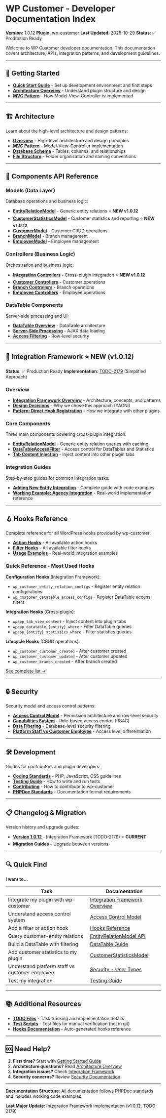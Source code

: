 # WP Customer - Developer Documentation Index

**Version**: 1.0.12
**Plugin**: wp-customer
**Last Updated**: 2025-10-29
**Status**: ✅ Production Ready

Welcome to WP Customer developer documentation. This documentation covers architecture, APIs, integration patterns, and development guidelines.

---

## 📖 Getting Started

- **[Quick Start Guide](./getting-started.md)** - Set up development environment and first steps
- **[Architecture Overview](./architecture/overview.md)** - Understand plugin structure and design
- **[MVC Pattern](./architecture/mvc-pattern.md)** - How Model-View-Controller is implemented

---

## 🏗️ Architecture

Learn about the high-level architecture and design patterns:

- **[Overview](./architecture/overview.md)** - High-level architecture and design principles
- **[MVC Pattern](./architecture/mvc-pattern.md)** - Model-View-Controller implementation
- **[Database Schema](./architecture/database-schema.md)** - Tables, columns, and relationships
- **[File Structure](./architecture/file-structure.md)** - Folder organization and naming conventions

---

## 🔧 Components API Reference

### Models (Data Layer)

Database operations and business logic:

- **[EntityRelationModel](./components/models/entity-relation-model.md)** - Generic entity relations ⭐ **NEW v1.0.12**
- **[CustomerStatisticsModel](./components/models/statistics-model.md)** - Customer statistics and reporting ⭐ **NEW v1.0.12**
- **[CustomerModel](./components/models/customer-model.md)** - Customer CRUD operations
- **[BranchModel](./components/models/branch-model.md)** - Branch management
- **[EmployeeModel](./components/models/employee-model.md)** - Employee management

### Controllers (Business Logic)

Orchestration and business logic:

- **[Integration Controllers](./components/controllers/integration-controllers.md)** - Cross-plugin integration ⭐ **NEW v1.0.12**
- **[Customer Controllers](./components/controllers/customer-controller.md)** - Customer operations
- **[Branch Controllers](./components/controllers/branch-controller.md)** - Branch operations
- **[Employee Controllers](./components/controllers/employee-controller.md)** - Employee operations

### DataTable Components

Server-side processing and UI:

- **[DataTable Overview](./components/datatable/overview.md)** - DataTable architecture
- **[Server-Side Processing](./components/datatable/server-side-processing.md)** - AJAX data loading
- **[Access Filtering](./components/datatable/access-filtering.md)** - Row-level security

---

## 🔌 Integration Framework ⭐ **NEW (v1.0.12)**

**Status**: ✅ Production Ready
**Implementation**: [TODO-2179](../../TODO/TODO-2179-generic-framework-implementation.md) (Simplified Approach)

### Overview

- **[Integration Framework Overview](./integration/overview.md)** - Architecture, concepts, and patterns
- **[Design Decisions](./integration/overview.md#design-decisions)** - Why we chose this approach (YAGNI)
- **[Pattern: Direct Hook Registration](./integration/overview.md#pattern)** - How we integrate with other plugins

### Core Components

Three main components powering cross-plugin integration:

- **[EntityRelationModel](./integration/entity-relation-model.md)** - Generic entity relation queries with caching
- **[DataTableAccessFilter](./integration/access-control.md)** - Access control for DataTables and Statistics
- **[Tab Content Injection](./integration/tab-injection.md)** - Inject content into other plugin tabs

### Integration Guides

Step-by-step guides for common integration tasks:

- **[Adding New Entity Integration](./integration/adding-entity.md)** - Complete guide with code examples
- **[Working Example: Agency Integration](./integration/agency-example.md)** - Real-world implementation reference

---

## 🪝 Hooks Reference

Complete reference for all WordPress hooks provided by wp-customer:

- **[Action Hooks](./hooks/actions.md)** - All available action hooks
- **[Filter Hooks](./hooks/filters.md)** - All available filter hooks
- **[Usage Examples](./hooks/examples.md)** - Real-world integration examples

### Quick Reference - Most Used Hooks

**Configuration Hooks** (Integration Framework):
- `wp_customer_entity_relation_configs` - Register entity relation configurations
- `wp_customer_datatable_access_configs` - Register DataTable access filters

**Integration Hooks** (Cross-plugin):
- `wpapp_tab_view_content` - Inject content into plugin tabs
- `wpapp_datatable_{entity}_where` - Filter DataTable queries
- `wpapp_{entity}_statistics_where` - Filter statistics queries

**Lifecycle Hooks** (CRUD operations):
- `wp_customer_customer_created` - After customer created
- `wp_customer_customer_updated` - After customer updated
- `wp_customer_branch_created` - After branch created

[See complete list →](./hooks/filters.md)

---

## 🔒 Security

Security model and access control patterns:

- **[Access Control Model](./security/access-control.md)** - Permission architecture and row-level security
- **[Capabilities System](./security/capabilities.md)** - Role-based access control (RBAC)
- **[Data Filtering](./security/data-filtering.md)** - Database-level security filtering
- **[Platform Staff vs Customer Employee](./security/access-control.md#user-types)** - Access level differentiation

---

## 🛠️ Development

Guides for contributors and plugin developers:

- **[Coding Standards](./development/coding-standards.md)** - PHP, JavaScript, CSS guidelines
- **[Testing Guide](./development/testing.md)** - How to write and run tests
- **[Contributing](./development/contributing.md)** - How to contribute to wp-customer
- **[PHPDoc Standards](./development/phpdoc-standards.md)** - Documentation format requirements

---

## 📋 Changelog & Migration

Version history and upgrade guides:

- **[Version 1.0.12](./changelog/v1.0.12.md)** - Integration Framework (TODO-2179) ⭐ **CURRENT**
- **[Migration Guides](./changelog/migration-guides.md)** - Upgrade between versions

---

## 🔍 Quick Find

**I want to...**

| Task | Documentation |
|------|---------------|
| Integrate my plugin with wp-customer | [Integration Framework Overview](./integration/overview.md) |
| Understand access control system | [Access Control Model](./security/access-control.md) |
| Add a filter or action hook | [Hooks Reference](./hooks/) |
| Query customer-entity relations | [EntityRelationModel API](./integration/entity-relation-model.md) |
| Build a DataTable with filtering | [DataTable Guide](./components/datatable/) |
| Add customer statistics to my plugin | [CustomerStatisticsModel](./components/models/statistics-model.md) |
| Understand platform staff vs customer employee | [Security - User Types](./security/access-control.md#user-types) |
| Test my integration | [Testing Guide](./development/testing.md) |

---

## 📚 Additional Resources

- **[TODO Files](../../TODO/)** - Task tracking and implementation details
- **[Test Scripts](../../TEST/)** - Test files for manual verification (not in git)
- **[Hooks Documentation](../hooks/)** - Auto-generated hooks reference

---

## 🆘 Need Help?

1. **First time?** Start with [Getting Started Guide](./getting-started.md)
2. **Architecture questions?** Read [Architecture Overview](./architecture/overview.md)
3. **Integration issues?** Check [Integration Framework](./integration/overview.md)
4. **Security concerns?** Review [Security Documentation](./security/access-control.md)

---

**Documentation Structure**: All documentation follows PHPDoc standards and includes working code examples.

**Last Major Update**: Integration Framework implementation (v1.0.12, TODO-2179)
